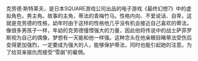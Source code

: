 克劳德·斯特莱夫，是日本SQUARE游戏公司出品的电子游戏《最终幻想7》中的虚拟角色，男主角。故事的主角，蒂法的青梅竹马。性格内向、不爱说话、自卑，这就是克劳德的性格，幼年时由于这样的性格他几乎没有机会接近自己喜欢的蒂法。
像很多男孩子一样，年幼的克劳德憧憬强大的力量，因此他将传说中的战士萨菲罗斯视为自己的偶像，梦想有一天能和他一样强。这种念头在他亲眼目睹蒂法受伤后变得更加强烈，一定要成为强大的人，能够保护蒂法，同时也能引起她的注意。为了给双亲报仇而接受“雪崩”的雇佣。
